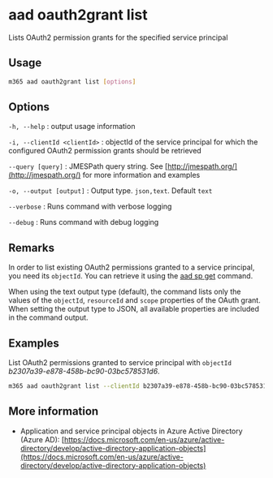 # aad oauth2grant list

Lists OAuth2 permission grants for the specified service principal

## Usage

```sh
m365 aad oauth2grant list [options]
```

## Options

`-h, --help`
: output usage information

`-i, --clientId <clientId>`
: objectId of the service principal for which the configured OAuth2 permission grants should be retrieved

`--query [query]`
: JMESPath query string. See [http://jmespath.org/](http://jmespath.org/) for more information and examples

`-o, --output [output]`
: Output type. `json,text`. Default `text`

`--verbose`
: Runs command with verbose logging

`--debug`
: Runs command with debug logging

## Remarks

In order to list existing OAuth2 permissions granted to a service principal, you need its `objectId`. You can retrieve it using the [aad sp get](../sp/sp-get.md) command.

When using the text output type (default), the command lists only the values of the `objectId`, `resourceId` and `scope` properties of the OAuth grant. When setting the output type to JSON, all available properties are included in the command output.

## Examples

List OAuth2 permissions granted to service principal with `objectId` _b2307a39-e878-458b-bc90-03bc578531d6_.

```sh
m365 aad oauth2grant list --clientId b2307a39-e878-458b-bc90-03bc578531d6
```

## More information

- Application and service principal objects in Azure Active Directory (Azure AD): [https://docs.microsoft.com/en-us/azure/active-directory/develop/active-directory-application-objects](https://docs.microsoft.com/en-us/azure/active-directory/develop/active-directory-application-objects)